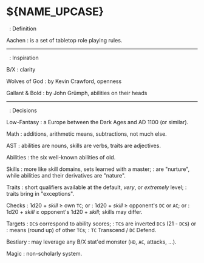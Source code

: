 
<!-- .book-title -->
# ${NAME_UPCASE}


<!-- .with-preamble -->
&nbsp;
: Definition

Aachen
: is a set of tabletop role playing rules.

<hr/>

<!-- .with-preamble -->
&nbsp;
: Inspiration

B/X
: clarity

Wolves of God
: by Kevin Crawford, openness

Gallant & Bold
: by John Grümph, abilities on their heads

<hr/>

<!-- .with-preamble -->
&nbsp;
: Decisions

Low-Fantasy
: a Europe between the Dark Ages and AD 1100 (or similar).

Math
: additions, arithmetic means, subtractions, not much else.

AST
: abilities are nouns, skills are verbs, traits are adjectives.

Abilities
: the six well-known abilities of old.

Skills
: more like skill domains, sets learned with a master;
: are "nurture", while abilities and their derivatives are "nature".

Traits
: short qualifiers available at the default, _very_, or _extremely_ level;
: traits bring in "exceptions".

Checks
: 1d20 + _skill_ ≥ own `TC`; or
: 1d20 + _skill_ ≥ opponent's `DC` or `AC`; or
: 1d20 + _skill_ ≥ opponent's 1d20 + _skill_; skills may differ.

Targets
: `DC`s correspond to ability scores;
: `TC`s are inverted `DC`s (21 - `DC`s) or
: means (round up) of other `TC`s;
: `TC` Transcend / `DC` Defend.

Bestiary
: may leverage any B/X stat'ed monster (`HD`, `AC`, attacks, ...).

Magic
: non-scholarly system.

